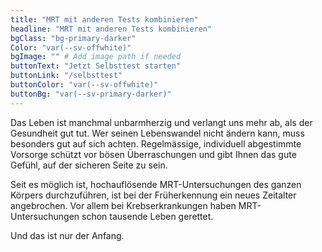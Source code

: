 ```yaml
---
title: "MRT mit anderen Tests kombinieren"
headline: "MRT mit anderen Tests kombinieren"
bgClass: "bg-primary-darker"
Color: "var(--sv-offwhite)"
bgImage: "" # Add image path if needed
buttonText: "Jetzt Selbsttest starten"
buttonLink: "/selbsttest"
buttonColor: "var(--sv-offwhite)"
buttonBg: "var(--sv-primary-darker)"
---
```


Das Leben ist manchmal unbarmherzig und verlangt uns mehr ab, als der Gesundheit gut tut. Wer seinen Lebenswandel nicht ändern kann, muss besonders gut auf sich achten. Regelmässige, individuell abgestimmte Vorsorge schützt vor bösen Überraschungen und gibt Ihnen das gute Gefühl, auf der sicheren Seite zu sein.

Seit es möglich ist, hochauflösende MRT-Untersuchungen des ganzen Körpers durchzuführen, ist bei der Früherkennung ein neues Zeitalter angebrochen. Vor allem bei Krebserkrankungen haben MRT-Untersuchungen schon tausende Leben gerettet.

Und das ist nur der Anfang.

